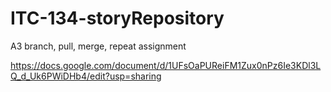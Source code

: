 # ITC-134-storyRepository
A3 branch, pull, merge, repeat assignment 

https://docs.google.com/document/d/1UFsOaPUReiFM1Zux0nPz6Ie3KDl3LQ_d_Uk6PWiDHb4/edit?usp=sharing
